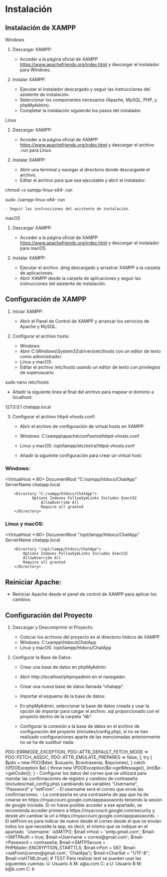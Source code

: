 # Instalación

## Instalación de XAMPP

Windows

1. Descargar XAMPP:
   - Acceder a la página oficial de XAMPP https://www.apachefriends.org/index.html 
     y descargar el instalador para Windows.

2. Instalar XAMPP:
   - Ejecutar el instalador descargado y seguir las instrucciones del asistente de 
     instalación.
   - Seleccionar los componentes necesarios (Apache, MySQL, PHP, y 
     phpMyAdmin).
   - Completar la instalación siguiendo los pasos del instalador.

Linux

1. Descargar XAMPP:
   - Acceder a la página oficial de XAMPP https://www.apachefriends.org/index.html y 
     descargar el archivo .run para Linux.

2. Instalar XAMPP:
   - Abrir una terminal y navegar al directorio donde descargaste el archivo.
   - Editar el archivo para que sea ejecutable y abrir el instalador:
 	
chmod +x xampp-linux-x64-<version>.run


sudo ./xampp-linux-x64-<version>.run


    - Seguir las instrucciones del asistente de instalación.


macOS

1. Descargar XAMPP:
   - Acceder a la página oficial de XAMPP https://www.apachefriends.org/index.html y 
     descargar el instalador para macOS.

2. Instalar XAMPP:
   - Ejecutar el archivo .dmg descargado y arrastrar XAMPP a la carpeta de 
     aplicaciones.
   - Abrir XAMPP desde la carpeta de aplicaciones y seguir las instrucciones del 
     asistente de instalación.


## Configuración de XAMPP

1. Iniciar XAMPP:
   - Abrir el Panel de Control de XAMPP y arrancar los servicios de Apache y 
     MySQL.

2. Configurar el archivo hosts:
   - Windows:
 	- Abrir C:\Windows\System32\drivers\etc\hosts con un editor de texto como 
  administrador.
   - Linux y macOS:
 	- Editar el archivo /etc/hosts usando un editor de texto con privilegios de 
  superusuario.
 
sudo nano /etc/hosts

	 

   - Añadir la siguiente línea al final del archivo para mapear el dominio a localhost:

 127.0.0.1	chatapp.local


3. Configurar el archivo httpd-vhosts.conf:
   - Abrir el archivo de configuración de virtual hosts en XAMPP:
 	- Windows: C:\xampp\apache\conf\extra\httpd-vhosts.conf
 	- Linux y macOS: /opt/lampp/etc/extra/httpd-vhosts.conf

   - Añadir la siguiente configuración para crear un virtual host:
 	
### Windows:

<VirtualHost *:80>
        DocumentRoot "C:/xampp/htdocs/ChatApp"
        ServerName chatapp.local

        <Directory "C:/xampp/htdocs/ChatApp">
                Options Indexes FollowSymLinks Includes ExecCGI
                    AllowOverride All
                    Require all granted
        </Directory>
</VirtualHost>


### Linux y macOS:
   	
<VirtualHost *:80>
       	DocumentRoot "/opt/lampp/htdocs/ChatApp"
       	ServerName chatapp.local

       	<Directory "/opt/lampp/htdocs/ChatApp">
           	Options Indexes FollowSymLinks Includes ExecCGI
           	AllowOverride All
           	Require all granted
       	</Directory>
   </VirtualHost>


   	  	 

## Reiniciar Apache:
   - Reiniciar Apache desde el panel de control de XAMPP para aplicar los cambios.



## Configuración del Proyecto

1. Descargar y Descomprimir el Proyecto:
   - Colocar los archivos del proyecto en el directorio htdocs de XAMPP.
 	- Windows: C:\xampp\htdocs\ChatApp
 	- Linux y macOS: /opt/lampp/htdocs/ChatApp


2. Configurar la Base de Datos:
   - Crear una base de datos en phpMyAdmin:
 	- Abrir http://localhost/phpmyadmin en el navegador.
 	- Crear una nueva base de datos llamada “chatapp”.

   - Importar el esquema de la base de datos:
 	- En phpMyAdmin, seleccionar la base de datos creada y usar la opción de 
  importar para cargar el archivo .sql proporcionado con el proyecto dentro 
  de la carpeta “db”.

   - Configurar la conexión a la base de datos en el archivo de configuración del 
     proyecto (includes/config.php), si no se han realizado configuraciones aparte de
     las mencionadas anteriormente no se ha de sustituir nada:

<?php
require 'vendor/autoload.php';

$host = '127.0.0.1';
$db = 'chatapp';
$usuario = 'root';
$contrasenia = ‘’;
$charset = 'utf8mb4';

$dsn = "mysql:host=$host;dbname=$db;charset=$charset";
$opciones = [
	PDO::ATTR_ERRMODE        	=> PDO::ERRMODE_EXCEPTION,
	PDO::ATTR_DEFAULT_FETCH_MODE => PDO::FETCH_ASSOC,
	PDO::ATTR_EMULATE_PREPARES   => false,
];

try {
	$pdo = new PDO($dsn, $usuario, $contrasenia, $opciones);
} catch (\PDOException $e) {
	throw new \PDOException($e->getMessage(), (int)$e->getCode());
}



   - Configurar los datos del correo que se utilizará para mandar las confirmaciones 
    de registro y cambios de contraseña (includes/mail_config.php) cambiando las
    variables “Username”, “Password” y “setFrom”.
      - El username será el correo que envie las confirmaciones.
      - La contraseña es una contraseña de app que ha de crearse en https://myaccount.google.com/apppasswords
        teniendo la sesión de google iniciada. Si no fuese posible acceder a ese apartado, se recomienda acceder primero
        a https://myaccount.google.com/security y desde ahí cambiar la url a https://myaccount.google.com/apppasswords.
      - El setFrom es para indicar de nuevo desde el correo desde el que se envían todos los que necesite la app, es decir, 
        el mismo que se indique en el apartado ¨Username¨


<?php
require 'vendor/autoload.php';

use PHPMailer\PHPMailer\PHPMailer;
use PHPMailer\PHPMailer\Exception;

$mail = new PHPMailer(true);
$mail->isSMTP();
$mail->Host = 'smtp.gmail.com';
$mail->SMTPAuth = true;
$mail->Username = correo@gmail.com';
$mail->Password = contraseña;
$mail->SMTPSecure = PHPMailer::ENCRYPTION_STARTTLS;
$mail->Port = 587;

$mail->setFrom(correo@gmail.com', 'ChatApp');
$mail->CharSet = "UTF-8";
$mail->isHTML(true);


# TEST

Para realizar test se pueden usar las siguientes cuentas:

U: Usuario A
M: a@a.com
C: a

U: Usuario B
M: b@b.com
C: b

